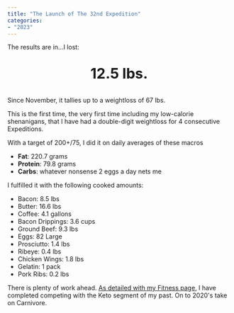 ```yaml
---
title: "The Launch of The 32nd Expedition"
categories:
- "2023"
---
```


The results are in...I lost:

<p style="font-size: 2rem; font-weight: bold;text-align: center">12.5 lbs.</p>

Since November, it tallies up to a weightloss of 67 lbs.

This is the first time, the very first time including my low-calorie shenanigans, that I have had a double-digit weightloss for 4 consecutive Expeditions.

With a target of 200+/75, I did it on daily averages of these macros

* **Fat**: 220.7 grams
* **Protein**: 79.8 grams
* **Carbs**: whatever nonsense 2 eggs a day nets me

I fulfilled it with the following cooked amounts:

* Bacon: 8.5 lbs
* Butter: 16.6 lbs
* Coffee: 4.1 gallons
* Bacon Drippings: 3.6 cups
* Ground Beef: 9.3 lbs
* Eggs: 82 Large
* Prosciutto: 1.4 lbs
* Ribeye: 0.4 lbs
* Chicken Wings: 1.8 lbs
* Gelatin: 1 pack
* Pork Ribs: 0.2 lbs

There is plenty of work ahead.  [As detailed with my Fitness page](/fitness/#competition-the-ketocarnivore-vs-hfc), I have completed competing with the Keto segment of my past.  On to 2020's take on Carnivore.  
